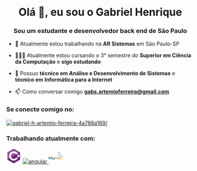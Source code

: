 <h1 align="center">Olá 👋, eu sou o Gabriel Henrique</h1>
<h3 align="center">Sou um estudante e desenvolvedor back end de São Paulo</h3>

- 🔭 Atualmente estou trabalhando na **AR Sistemas** em São Paulo-SP

- 👨🏼‍💻 Atualmente estou cursando o 3° semestre do **Superior em Ciência da Computação** e **sigo estudando**

- 👨 Possuo **técnico em Análise e Desenvolvimento de Sistemas** e **técnico em Informática para a Internet**

- 📫 Como conversar comigo **gabs.artemioferreira@gmail.com**

<h3 align="left">Se conecte comigo no:</h3>
<p align="left">
<a href="https://linkedin.com/in/gabriel-h-artemio-ferreira-4a788a169/" target="blank"><img align="center" src="https://raw.githubusercontent.com/rahuldkjain/github-profile-readme-generator/master/src/images/icons/Social/linked-in-alt.svg" alt="gabriel-h-artemio-ferreira-4a788a169/" height="30" width="40" /></a>
</p>

<h3 align="left">Trabalhando atualmente com:</h3>
<p align="left"><img src="https://raw.githubusercontent.com/devicons/devicon/master/icons/csharp/csharp-original.svg" alt="csharp" width="40" height="40"/> </a>
<a href="https://angular.io" target="_blank" rel="noreferrer"> <img src="https://angular.io/assets/images/logos/angular/angular.svg" alt="angular" width="40" height="40"/> </a>
<a href="https://www.mysql.com/" target="_blank" rel="noreferrer"> <img src="https://raw.githubusercontent.com/devicons/devicon/master/icons/mysql/mysql-original-wordmark.svg" alt="mysql" width="40" height="40"/> </a></p>
